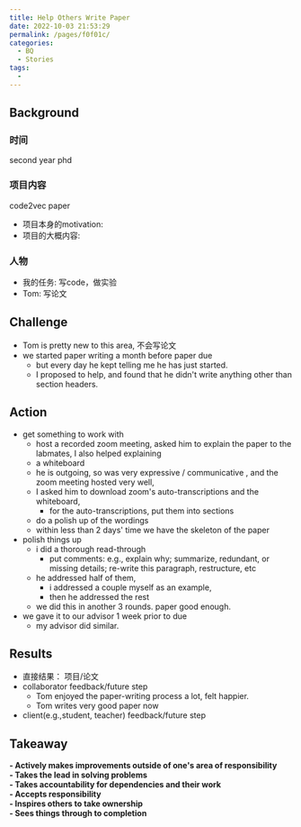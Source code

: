 ```yaml
---
title: Help Others Write Paper
date: 2022-10-03 21:53:29
permalink: /pages/f0f01c/
categories:
  - BQ
  - Stories
tags:
  - 
---
```


## Background

### 时间
second year phd

### 项目内容
code2vec paper
- 项目本身的motivation:
- 项目的大概内容:

### 人物
- 我的任务: 写code，做实验
- Tom: 写论文

## Challenge

- Tom is pretty new to this area, 不会写论文
- we started paper writing a month before paper due
	- but every day he kept telling me he has just started. 
	- I proposed to help, and found that he didn't write anything other than section headers. 

## Action
- get something to work with
	- host a recorded zoom meeting, asked him to explain the paper to the labmates, I also helped explaining
	- a whiteboard
	- he is outgoing, so was very expressive / communicative , and the zoom meeting hosted very well, 
	- I asked him to download zoom's auto-transcriptions and the whiteboard, 
		- for the auto-transcriptions, put them into sections
	- do a polish up of the wordings
	- within less than 2 days' time we have the skeleton of the paper
- polish things up
	- i did a thorough read-through
		- put comments: e.g., explain why; summarize, redundant, or missing details; re-write this paragraph, restructure, etc
	- he addressed half of them, 
		- i addressed a couple myself as an example, 
		- then he addressed the rest
	- we did this in another 3 rounds. paper good enough. 
- we gave it to our advisor 1 week prior to due
	- my advisor did similar. 

## Results
- 直接结果： 项目/论文
- collaborator feedback/future step
	- Tom enjoyed the paper-writing process a lot, felt happier. 
	- Tom writes very good paper now
- client(e.g.,student, teacher) feedback/future step

## Takeaway

**- Actively makes improvements outside of one's area of responsibility**  
**- Takes the lead in solving problems**  
**- Takes accountability for dependencies and their work**  
**- Accepts responsibility**  
**- Inspires others to take ownership**  
**- Sees things through to completion**  